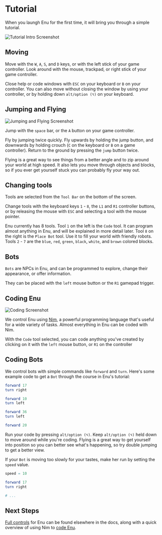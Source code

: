 # Tutorial

When you laungh Enu for the first time, it will bring you through a simple
tutorial.

![Tutorial Intro Screenshot](../assets/tutorial_1_screenshot_1.webp)

## Moving

Move with the `W`, `A`, `S`, and `D` keys, or with the left stick of your game
controller. Look around with the mouse, trackpad, or right stick of your game
controller.

Close help or code windows with `ESC` on your keyboard or `B` on your
controller. You can also move without closing the window by using your
controller, or by holding down `alt/option (⌥)` on your keyboard.

## Jumping and Flying

![Jumping and Flying Screenshot](../assets/tutorial_1_screenshot_2.webp)

Jump with the `space` bar, or the `A` button on your game controller.

Fly by jumping twice quickly. Fly upwards by holding the jump button, and
downwards by holding crouch (`C` on the keyboard or `B` on a game controller).
Return to the ground by pressing the `jump` button twice.

Flying is a great way to see things from a better angle and to zip around your
world at high speed. It also lets you move through objects and blocks, so if you
ever get yourself stuck you can probably fly your way out.

## Changing tools

Tools are selected from the `Tool Bar` on the bottom of the screen.

Change tools with the keyboard keys `1` - `8`, the `L1` and `R1` controller
buttons, or by releasing the mouse with `ESC` and selecting a tool with the
mouse pointer.

Enu currently has 8 tools. Tool `1` on the left is the `Code` tool. It can
program almost anything in Enu, and will be explained in more detail later.
Tool `8` on the right is the `Place Bot` tool. Use it to fill your world with
friendly robots. Tools `2` - `7` are the `blue`, `red`, `green`, `black`,
`white`, and `brown` colored blocks.

## Bots

`Bots` are NPCs in Enu, and can be programmed to explore, change their
appearance, or offer information.

They can be placed with the `left` mouse button or the `R1` gamepad trigger.

## Coding Enu

![Coding Screenshot](../assets/tutorial_1_screenshot_3.webp)

We control Enu using [Nim](https://nim-lang.org), a powerful programming
language that's useful for a wide variety of tasks. Almost everything in Enu
can be coded with Nim.

With the `Code` tool selected, you can code anything you've created by clicking
on it with the `left` mouse button, or `R1` on the controller

## Coding Bots

We control bots with simple commands like `forward` and `turn`. Here's some
example code to get a `Bot` through the course in Enu's tutorial:

```nim
forward 17
turn right

forward 10
turn left

forward 36
turn left

forward 20
```

Run your code by pressing `alt/option (⌥)`. Keep `alt/option (⌥)` held down to
move around while you're coding. Flying is a great way to get yourself into
position so you can better see what's happening, so try double jumping to get a
better view.

If your `Bot` is moving too slowly for your tastes, make her run by setting the
`speed` value.

```nim
speed = 10

forward 17
turn right

# ...
```

## Next Steps

[Full controls](../intro/controls.html) for Enu can be found elsewhere in the
docs, along with a quick overview of using Nim to [code Enu](../coding.html).
